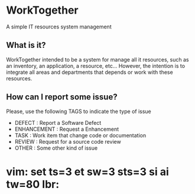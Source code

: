 WorkTogether
============

A simple IT resources system management


What is it?
-----------

WorkTogether intended to be a system for manage all it resources, such as
an inventory, an application, a resource, etc...
However, the intention is to integrate all areas and departments that depends or
work with these resources.


How can I report some issue?
----------------------------

Please, use the following TAGS to indicate the type of issue

   * DEFECT          : Report a Software Defect
   * ENHANCEMENT     : Request a Enhancement
   * TASK            : Work item that change code or documentation
   * REVIEW          : Request for a source code review
   * OTHER           : Some other kind of issue














# vim: set ts=3 et sw=3 sts=3 si ai tw=80 lbr:

